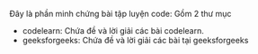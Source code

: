 Đây là phần minh chứng bài tập luyện code: Gồm 2 thư mục
- codelearn: Chứa đề và lời giải các bài codelearn. 
- geeksforgeeks: Chứa đề và lời giải các bài tại geeksforgeeks